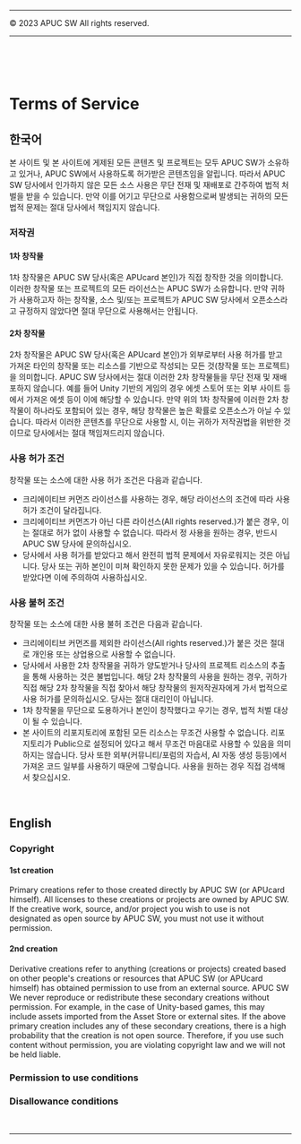 ***
© 2023 APUC SW All rights reserved.
***
<br>
<br>
<br>

# Terms of Service

## 한국어
본 사이트 및 본 사이트에 게제된 모든 콘텐츠 및 프로젝트는 모두 APUC SW가 소유하고 있거나, APUC SW에서 사용하도록 허가받은 콘텐츠임을 알립니다. 따라서 APUC SW 당사에서 인가하지 않은 모든 소스 사용은 무단 전재 및 재배포로 간주하여 법적 처벌을 받을 수 있습니다. 만약 이를 어기고 무단으로 사용함으로써 발생되는 귀하의 모든 법적 문제는 절대 당사에서 책임지지 않습니다.

### 저작권

#### **1차 창작물**
1차 창작물은 APUC SW 당사(혹은 APUcard 본인)가 직접 창작한 것을 의미합니다. 이러한 창작물 또는 프로젝트의 모든 라이선스는 APUC SW가 소유합니다. 만약 귀하가 사용하고자 하는 창작물, 소스 및/또는 프로젝트가 APUC SW 당사에서 오픈소스라고 규정하지 않았다면 절대 무단으로 사용해서는 안됩니다.

#### **2차 창작물**
2차 창작물은 APUC SW 당사(혹은 APUcard 본인)가 외부로부터 사용 허가를 받고 가져온 타인의 창작물 또는 리소스를 기반으로 작성되는 모든 것(창작물 또는 프로젝트)을 의미합니다. APUC SW 당사에서는 절대 이러한 2차 창작물들을 무단 전재 및 재배포하지 않습니다. 예를 들어 Unity 기반의 게임의 경우 에셋 스토어 또는 외부 사이트 등에서 가져온 에셋 등이 이에 해당할 수 있습니다. 만약 위의 1차 창작물에 이러한 2차 창작물이 하나라도 포함되어 있는 경우, 해당 창작물은 높은 확률로 오픈소스가 아닐 수 있습니다. 따라서 이러한 콘텐츠를 무단으로 사용할 시, 이는 귀하가 저작권법을 위반한 것이므로 당사에서는 절대 책임져드리지 않습니다.

### 사용 허가 조건
창작물 또는 소스에 대한 사용 허가 조건은 다음과 같습니다.

- 크리에이티브 커먼즈 라이선스를 사용하는 경우, 해당 라이선스의 조건에 따라 사용 허가 조건이 달라집니다.
- 크리에이티브 커먼즈가 아닌 다른 라이선스(All rights reserved.)가 붙은 경우, 이는 절대로 허가 없이 사용할 수 없습니다. 따라서 정 사용을 원하는 경우, 반드시 APUC SW 당사에 문의하십시오.
- 당사에서 사용 허가를 받았다고 해서 완전히 법적 문제에서 자유로워지는 것은 아닙니다. 당사 또는 귀하 본인이 미쳐 확인하지 못한 문제가 있을 수 있습니다. 허가를 받았다면 이에 주의하여 사용하십시오.

### 사용 불허 조건
창작물 또는 소스에 대한 사용 불허 조건은 다음과 같습니다.

- 크리에이티브 커먼즈를 제외한 라이선스(All rights reserved.)가 붙은 것은 절대로 개인용 또는 상업용으로 사용할 수 없습니다.
- 당사에서 사용한 2차 창작물을 귀하가 양도받거나 당사의 프로젝트 리소스의 추출을 통해 사용하는 것은 불법입니다. 해당 2차 창작물의 사용을 원하는 경우, 귀하가 직접 해당 2차 창작물을 직접 찾아서 해당 창작물의 원저작권자에게 가서 법적으로 사용 허가를 문의하십시오. 당사는 절대 대리인이 아닙니다.
- 1차 창작물을 무단으로 도용하거나 본인이 창작했다고 우기는 경우, 법적 처벌 대상이 될 수 있습니다.
- 본 사이트의 리포지토리에 포함된 모든 리소스는 무조건 사용할 수 없습니다. 리포지토리가 Public으로 설정되어 있다고 해서 무조건 마음대로 사용할 수 있음을 의미하지는 않습니다. 당사 또한 외부(커뮤니티/포럼의 자습서, AI 자동 생성 등등)에서 가져온 코드 일부를 사용하기 때문에 그렇습니다. 사용을 원하는 경우 직접 검색해서 찾으십시오.

<br>

## English

### Copyright

#### **1st creation**
Primary creations refer to those created directly by APUC SW (or APUcard himself). All licenses to these creations or projects are owned by APUC SW. If the creative work, source, and/or project you wish to use is not designated as open source by APUC SW, you must not use it without permission.

#### **2nd creation**
Derivative creations refer to anything (creations or projects) created based on other people's creations or resources that APUC SW (or APUcard himself) has obtained permission to use from an external source. APUC SW We never reproduce or redistribute these secondary creations without permission. For example, in the case of Unity-based games, this may include assets imported from the Asset Store or external sites. If the above primary creation includes any of these secondary creations, there is a high probability that the creation is not open source. Therefore, if you use such content without permission, you are violating copyright law and we will not be held liable.

### Permission to use conditions

### Disallowance conditions

<br>

---